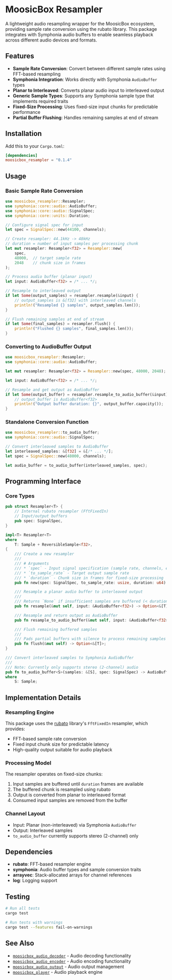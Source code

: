 # MoosicBox Resampler

A lightweight audio resampling wrapper for the MoosicBox ecosystem, providing sample rate conversion using the rubato library. This package integrates with Symphonia audio buffers to enable seamless playback across different audio devices and formats.

## Features

- **Sample Rate Conversion**: Convert between different sample rates using FFT-based resampling
- **Symphonia Integration**: Works directly with Symphonia `AudioBuffer` types
- **Planar to Interleaved**: Converts planar audio input to interleaved output
- **Generic Sample Types**: Supports any Symphonia sample type that implements required traits
- **Fixed-Size Processing**: Uses fixed-size input chunks for predictable performance
- **Partial Buffer Flushing**: Handles remaining samples at end of stream

## Installation

Add this to your `Cargo.toml`:

```toml
[dependencies]
moosicbox_resampler = "0.1.4"
```

## Usage

### Basic Sample Rate Conversion

```rust
use moosicbox_resampler::Resampler;
use symphonia::core::audio::AudioBuffer;
use symphonia::core::audio::SignalSpec;
use symphonia::core::units::Duration;

// Configure signal spec for input
let spec = SignalSpec::new(44100, channels);

// Create resampler: 44.1kHz -> 48kHz
// duration = number of input samples per processing chunk
let mut resampler: Resampler<f32> = Resampler::new(
    spec,
    48000,  // target sample rate
    2048    // chunk size in frames
);

// Process audio buffer (planar input)
let input: AudioBuffer<f32> = /* ... */;

// Resample to interleaved output
if let Some(output_samples) = resampler.resample(&input) {
    // output_samples is &[f32] with interleaved channels
    println!("Resampled {} samples", output_samples.len());
}

// Flush remaining samples at end of stream
if let Some(final_samples) = resampler.flush() {
    println!("Flushed {} samples", final_samples.len());
}
```

### Converting to AudioBuffer Output

```rust
use moosicbox_resampler::Resampler;
use symphonia::core::audio::AudioBuffer;

let mut resampler: Resampler<f32> = Resampler::new(spec, 48000, 2048);

let input: AudioBuffer<f32> = /* ... */;

// Resample and get output as AudioBuffer
if let Some(output_buffer) = resampler.resample_to_audio_buffer(&input) {
    // output_buffer is AudioBuffer<f32>
    println!("Output buffer duration: {}", output_buffer.capacity());
}
```

### Standalone Conversion Function

```rust
use moosicbox_resampler::to_audio_buffer;
use symphonia::core::audio::SignalSpec;

// Convert interleaved samples to AudioBuffer
let interleaved_samples: &[f32] = &[/* ... */];
let spec = SignalSpec::new(48000, channels);

let audio_buffer = to_audio_buffer(interleaved_samples, spec);
```

## Programming Interface

### Core Types

```rust
pub struct Resampler<T> {
    // Internal rubato resampler (FftFixedIn)
    // Input/output buffers
    pub spec: SignalSpec,
}

impl<T> Resampler<T>
where
    T: Sample + ReversibleSample<f32>,
{
    /// Create a new resampler
    ///
    /// # Arguments
    /// * `spec` - Input signal specification (sample rate, channels, etc.)
    /// * `to_sample_rate` - Target output sample rate
    /// * `duration` - Chunk size in frames for fixed-size processing
    pub fn new(spec: SignalSpec, to_sample_rate: usize, duration: u64) -> Self;

    /// Resample a planar audio buffer to interleaved output
    ///
    /// Returns `None` if insufficient samples are buffered (< duration)
    pub fn resample(&mut self, input: &AudioBuffer<f32>) -> Option<&[T]>;

    /// Resample and return output as AudioBuffer
    pub fn resample_to_audio_buffer(&mut self, input: &AudioBuffer<f32>) -> Option<AudioBuffer<T>>;

    /// Flush remaining buffered samples
    ///
    /// Pads partial buffers with silence to process remaining samples
    pub fn flush(&mut self) -> Option<&[T]>;
}

/// Convert interleaved samples to Symphonia AudioBuffer
///
/// Note: Currently only supports stereo (2-channel) audio
pub fn to_audio_buffer<S>(samples: &[S], spec: SignalSpec) -> AudioBuffer<S>
where
    S: Sample;
```

## Implementation Details

### Resampling Engine

This package uses the [rubato](https://crates.io/crates/rubato) library's `FftFixedIn` resampler, which provides:

- FFT-based sample rate conversion
- Fixed input chunk size for predictable latency
- High-quality output suitable for audio playback

### Processing Model

The resampler operates on fixed-size chunks:

1. Input samples are buffered until `duration` frames are available
2. The buffered chunk is resampled using rubato
3. Output is converted from planar to interleaved format
4. Consumed input samples are removed from the buffer

### Channel Layout

- Input: Planar (non-interleaved) via Symphonia `AudioBuffer`
- Output: Interleaved samples
- `to_audio_buffer` currently supports stereo (2-channel) only

## Dependencies

- **rubato**: FFT-based resampler engine
- **symphonia**: Audio buffer types and sample conversion traits
- **arrayvec**: Stack-allocated arrays for channel references
- **log**: Logging support

## Testing

```bash
# Run all tests
cargo test

# Run tests with warnings
cargo test --features fail-on-warnings
```

## See Also

- [`moosicbox_audio_decoder`](../audio_decoder/README.md) - Audio decoding functionality
- [`moosicbox_audio_encoder`](../audio_encoder/README.md) - Audio encoding functionality
- [`moosicbox_audio_output`](../audio_output/README.md) - Audio output management
- [`moosicbox_player`](../player/README.md) - Audio playback engine
